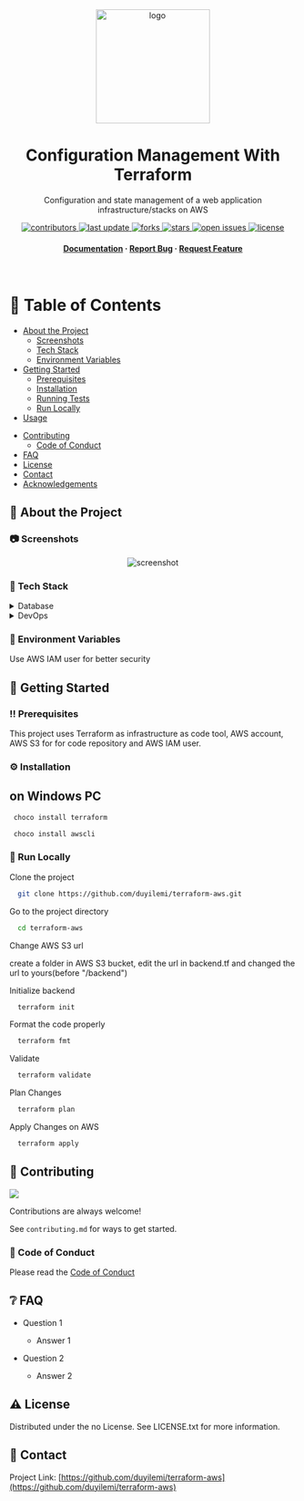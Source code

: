 <div align="center">

  <img src="assets/logo.png" alt="logo" width="200" height="auto" />
  <h1>Configuration Management With Terraform</h1>
  
  <p>
    Configuration and state management of a web application infrastructure/stacks on AWS 
  </p>
  
  
<!-- Badges -->
<p>
  <a href="https://github.com/duyilemi/terraform-aws/graphs/contributors">
    <img src="https://img.shields.io/github/contributors/duyilemi/terraform-aws" alt="contributors" />
  </a>
  <a href="">
    <img src="https://img.shields.io/github/last-commit/duyilemi/terraform-aws" alt="last update" />
  </a>
  <a href="https://github.com/duyilemi/terraform-aws/network/members">
    <img src="https://img.shields.io/github/forks/duyilemi/terraform-aws" alt="forks" />
  </a>
  <a href="https://github.com/duyilemi/terraform-aws/stargazers">
    <img src="https://img.shields.io/github/stars/duyilemi/terraform-aws" alt="stars" />
  </a>
  <a href="https://github.com/duyilemi/terraform-aws/issues/">
    <img src="https://img.shields.io/github/issues/duyilemi/terraform-aws" alt="open issues" />
  </a>
  <a href="https://github.com/duyilemi/terraform-aws/blob/master/LICENSE">
    <img src="https://img.shields.io/github/license/duyilemi/terraform-aws.svg" alt="license" />
  </a>
</p>
   
<h4>
    <!-- <a href="https://github.com/duyilemi/terraform-aws/">View Demo</a>
  <span> · </span> -->
    <a href="https://github.com/duyilemi/terraform-aws">Documentation</a>
  <span> · </span>
    <a href="https://github.com/duyilemi/terraform-aws/issues/">Report Bug</a>
  <span> · </span>
    <a href="https://github.com/duyilemi/terraform-aws/issues/">Request Feature</a>
  </h4>
</div>

<br />

<!-- Table of Contents -->

# :notebook_with_decorative_cover: Table of Contents

- [About the Project](#star2-about-the-project)
  - [Screenshots](#camera-screenshots)
  - [Tech Stack](#space_invader-tech-stack)
  - [Environment Variables](#key-environment-variables)
- [Getting Started](#toolbox-getting-started)
  - [Prerequisites](#bangbang-prerequisites)
  - [Installation](#gear-installation)
  - [Running Tests](#test_tube-running-tests)
  - [Run Locally](#running-run-locally)
- [Usage](#eyes-usage)
<!-- - [Roadmap](#compass-roadmap) -->
- [Contributing](#wave-contributing)
  - [Code of Conduct](#scroll-code-of-conduct)
- [FAQ](#grey_question-faq)
- [License](#warning-license)
- [Contact](#handshake-contact)
- [Acknowledgements](#gem-acknowledgements)

<!-- About the Project -->

## :star2: About the Project

<!-- Screenshots -->

### :camera: Screenshots

<div align="center"> 
  <img src="https://placehold.co/600x400?text=Your+Screenshot+here" alt="screenshot" />
</div>

<!-- TechStack -->

### :space_invader: Tech Stack

<details>
<summary>Database</summary>
  <ul>
    <li><a href="#">AWS S3</a></li>
  </ul>
</details>

<details>
<summary>DevOps</summary>
  <ul>
    <li><a href="https://developer.hashicorp.com/terraform/downloads">Terraform</a></li>
    <li><a href="#">AWS CLI</a></li>
    <li><a href="#">AWS IAM user</a></li>
  </ul>
</details>

<!-- Env Variables -->

### :key: Environment Variables

Use AWS IAM user for better security

<!-- Getting Started -->

## :toolbox: Getting Started

<!-- Prerequisites -->

### :bangbang: Prerequisites

This project uses Terraform as infrastructure as code tool, AWS account, AWS S3 for for code repository and AWS IAM user.

<!-- Installation -->

### :gear: Installation

## on Windows PC

```bash
 choco install terraform
```

```bash
 choco install awscli
```

<!-- Run Locally -->

### :running: Run Locally

Clone the project

```bash
  git clone https://github.com/duyilemi/terraform-aws.git
```

Go to the project directory

```bash
  cd terraform-aws
```

Change AWS S3 url

create a folder in AWS S3 bucket, edit the url in backend.tf and changed the url to yours(before "/backend")

Initialize backend

```bash
  terraform init
```

Format the code properly

```bash
  terraform fmt
```

Validate

```bash
  terraform validate
```

Plan Changes

```bash
  terraform plan
```

Apply Changes on AWS

```bash
  terraform apply
```

## :wave: Contributing

<a href="https://github.com/duyilemi/terraform-aws/graphs/contributors">
  <img src="https://contrib.rocks/image?repo=duyilemi/terraform-aws" />
</a>

Contributions are always welcome!

See `contributing.md` for ways to get started.

<!-- Code of Conduct -->

### :scroll: Code of Conduct

Please read the [Code of Conduct](https://github.com/duyilemi/terraform-aws/blob/master/CODE_OF_CONDUCT.md)

<!-- FAQ -->

## :grey_question: FAQ

- Question 1

  - Answer 1

- Question 2

  - Answer 2

<!-- License -->

## :warning: License

Distributed under the no License. See LICENSE.txt for more information.

<!-- Contact -->

## :handshake: Contact

Project Link: [https://github.com/duyilemi/terraform-aws](https://github.com/duyilemi/terraform-aws)
